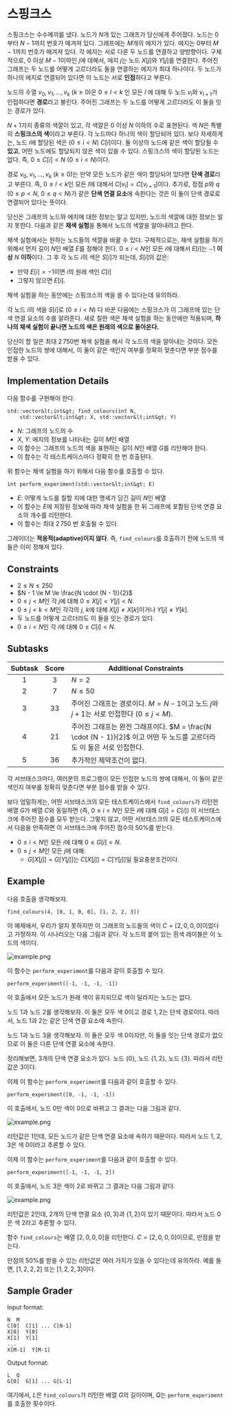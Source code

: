 # 스핑크스

스핑크스는 수수께끼를 냈다. 노드가 $N$개 있는 그래프가 당신에게 주어졌다.
노드는 $0$부터 $N-1$까지 번호가 매겨져 있다. 그래프에는 $M$개의 에지가 
있다. 에지는 $0$부터 $M-1$까지 번호가 매겨져 있다. 각 에지는 서로 다른 두 노드를 연결하고 양방향이다. 구체적으로, $0$ 이상 $M-1$이하인 $j$에 대해서, 에지 $j$는 노드 $X[j]$와 $Y[j]$를 연결한다. 
주어진 그래프는 두 노드를 어떻게 고르더라도 둘을 연결하는 에지가 최대 하나이다. 두 노드가 
하나의 에지로 연결되어 있다면 이 노드는 서로 **인접**하다고 부른다.

노드의 수열 $v_0, v_1, \ldots, v_k$ ($k \ge 0$)은 $0 \le l < k$ 인 모든 $l$ 에 대해 두 노드 $v_l$와 $v_{l+1}$가 인접하다면 **경로**라고 불린다. 
주어진 그래프는 두 노드를 어떻게 고르더라도 이 둘을 잇는 경로가 있다.  

$N+1$가지 종류의 색깔이 있고, 각 색깔은 $0$ 이상 $N$ 이하의 수로 표현된다. 
색 $N$은 특별히 **스핑크스의 색**이라고 부른다. 
각 노드마다 하나의 색이 할당되어 있다. 보다 자세하게는, 
노드 $i$에 할당된 색은 ($0 \le i \lt N$) $C[i]$이다.
둘 이상의 노드에 같은 색이 할당될 수 **있고**, 어떤 노드에도 할당되지 않은 색이 
있을 수 있다. 스핑크스의 색이 할당된 노드는 없다. 즉, $0 \le C[i] \lt N$ ($0 \le i \lt N$)이다. 

경로 $v_0, v_1, \ldots, v_k$ ($k \ge 0$)는 만약 모든 노드가 같은 색이 할당되어
있다면 **단색 경로**라고 부른다. 즉, $0 \le l \lt k$인 모든 $l$에 대해서 $C[v_l] = C[v_{l+1}]$이다. 추가로, 정점 $p$와 $q$ ($0 \le p \lt N$, $0 \le q \lt N$)가 
같은 **단색 연결 요소**에 속한다는 것은 이 둘이 단색 경로로 연결되어 있다는 뜻이다. 
 
 당신은 그래프의 노드와 에지에 대한 정보는 알고 있지만, 노드의 색깔에 대한 
 정보는 알지 못한다. 다음과 같은 **채색 실험**을 통해서 노드의 색깔을 
 알아내려고 한다. 
 
 채색 실험에서는 원하는 노드들의 색깔을 바꿀 수 있다. 
 구체적으로는, 채색 실험을 하기 위해서 먼저 길이 $N$인 배열 $E$를 
 정해야 한다. $0 \le i \lt N$인 모든 $i$에 대해서 $E[i]$는 $-1$ **이상** $N$ **이하**이다. 그 후 각 노드 $i$의 색은 $S[i]$가 되는데,
  $S[i]$의 값은:
* 만약 $E[i] = -1$이면 $i$의 원래 색인 $C[i]$ 
* 그렇지 않으면 $E[i]$.

채색 실험을 하는 동안에는 스핑크스의 색을 쓸 수 있다는데 유의하라. 

각 노드 $i$의 색을 $S[i]$로 ($0 \le i \lt N$) 다 바꾼 다음에는 스핑크스가
이 그래프에 있는 단색 연결 요소의 수를 알려준다. 새로 칠한 색은 채색 실험을 
하는 동안에만 적용되며, **하나의 채색 실험이 끝나면 노드의 색은 원래의 색으로 돌아온다.**
 
 당신이 할 일은 최대 $2\,750$번 채색 실험을 해서 각 노드의 색을 알아내는
 것이다. 모든 인접한 노드의 쌍에 대해서, 이 둘이 같은 색인지 여부를 
 정확히 맞춘다면 부분 점수를 받을 수 있다.  

## Implementation Details

다음 함수를 구현해야 한다. 

```
std::vector&lt;int&gt; find_colours(int N,
    std::vector&lt;int&gt; X, std::vector&lt;int&gt; Y)
```

* $N$: 그래프의 노드의 수 
* $X$, $Y$: 에지의 정보를 나타내는 길이 $M$인 배열 
* 이 함수는 그래프의 노드의 색을 표현하는 길이 $N$인 배열 $G$를 리턴해야 한다. 
* 이 함수는 각 테스트케이스마다 정확히 한 번 호출된다. 

위 함수는 채색 실험을 하기 위해서 다음 함수를 호출할 수 있다. 

```
int perform_experiment(std::vector&lt;int&gt; E)
```

* $E$: 어떻게 노드를 칠할 지에 대한 명세가 담긴 길이 $N$인 배열
* 이 함수는 $E$에 저장된 정보에 따라 채색 실험을 한 뒤 그래프에 포함된 단색 연결 요소의 개수를 리턴한다.  
* 이 함수는 최대 $2\,750$ 번 호출될 수 있다.  

그레이더는 **적응적(adaptive)이지 않다**. 즉,  `find_colours`를 호출하기 
 전에 노드의 색들은 이미 정해져 있다.  

## Constraints

* $2 \le N \le 250$
* $N - 1 \le M \le \frac{N \cdot (N - 1)}{2}$
* $0 \le j \lt M$인 각 $j$에 대해  $0 \le X[j] \lt Y[j] \lt N$.  
* $0 \le j \lt k \lt M$인 각각의 $j$, $k$에 대해 $X[j] \neq X[k]$이거나 $Y[j] \neq Y[k]$.  
* 두 노드를 어떻게 고르더라도 이 둘을 잇는 경로가 있다. 
* $0 \le i \lt N$인 각 $i$에 대해 $0 \le C[i] \lt N$.

## Subtasks

| Subtask | Score  | Additional Constraints |
| :-----: | :----: | ---------------------- |
| 1       | $3$    | $N = 2$
| 2       | $7$    | $N \le 50$
| 3       | $33$   | 주어진 그래프는 경로이다. $M = N - 1$이고 노드 $j$와 $j+1$는 서로 인접한다 ($0 \leq j < M$).
| 4       | $21$   | 주어진 그래프는 완전 그래프이다.  $M = \frac{N \cdot (N - 1)}{2}$ 이고 어떤 두 노드를 고르더라도 이 둘은 서로 인접한다.  
| 5       | $36$   | 추가적인 제약조건이 없다.

각 서브태스크마다, 여러분의 프로그램이 모든 인접한 노드의 쌍에 대해서, 이 둘이 같은 색인지 여부를  정확히 맞춘다면 부분 점수를 받을 수 있다.  

보다 엄밀하게는, 어떤 서브태스크의 모든 테스트케이스에서 
`find_colours`가 리턴한 배열 $G$가 배열 $C$와 동일하면 
 (즉, $0 \le i \lt N$인 모든 $i$에 대해  $G[i] = C[i]$) 
이 서브태스크에 주어진 점수를 모두 받는다. 
그렇지 않고, 어떤 서브태스크의 모든 테스트케이스에서 
다음을 만족하면 이 서브태스크에 주어진 점수의 $50\%$를 받는다.
*  $0 \le i \lt N$인 모든 $i$에 대해 $0 \le G[i] \lt N$.
* $0 \le j \lt M$인 모든 $j$에 대해:
  * $G[X[j]] = G[Y[j]]$는 $C[X[j]] = C[Y[j]]$일 필요충분조건이다.

## Example

다음 호출을 생각해보자.

```
find_colours(4, [0, 1, 0, 0], [1, 2, 2, 3])
```

이 예제에서, 우리가 알지 못하지만 이 그래프의 노드들의 색이  $C = [2, 0, 0, 0]$이었다고 가정하자. 이 시나리오는 다음 그림과 같다. 각 노드의 붙어 있는 흰색 
레이블은 이 노드의 색이다.  

![example.png](sphinx_example.png "230")

이 함수는 `perform_experiment`를 다음과 같이 호출할 수 있다.  

```
perform_experiment([-1, -1, -1, -1])
```

이 호출에서 모든 노드가 원래 색이 유지되므로 색이 달라지는 노드는 없다. 

노드 $1$과 노드 $2$를 생각해보자. 이 둘은 모두 색 $0$이고 경로 $1, 2$는 단색 경로이다. 따라서, 노드 $1$과 $2$는 같은 단색 연결 요소에 속한다.  

노드 $1$과 노드 $3$을 생각해보자. 이 둘은 모두 색 $0$이지만, 이 둘을 잇는 
단색 경로가 없으므로 이 둘은 다른 단색 연결 요소에 속한다. 

정리해보면, $3$개의 단색 연결 요소가 있다. 노드 $\{0\}$, 노드 $\{1, 2\}$, 노드 $\{3\}$. 
따라서 리턴값은  $3$이다.

이제 이 함수는 `perform_experiment`를 다음과 같이 호출할 수 있다.  

```
perform_experiment([0, -1, -1, -1])
```

이 호출에서, 노드 $0$만 색이 $0$으로 바뀌고 그 결과는 다음 그림과 같다.  

![example.png](sphinx_order1.png "230")

리턴값은 $1$인데, 모든 노드가 같은 단색 연결 요소에 속하기 때문이다. 따라서
노드 $1$, $2$, $3$은 색 $0$이라고 추론할 수 있다.  

이제 이 함수는 `perform_experiment`를 다음과 같이 호출할 수 있다.  

```
perform_experiment([-1, -1, -1, 2])
```

이 호출에서, 노드 $3$은 색이 $2$로 바뀌고 그 결과는 다음 그림과 같다.  

![example.png](sphinx_order2.png "230")

리턴값은 $2$인데, $2$개의 단색 연결 요소 $\{0, 3\}$과 $\{1, 2\}$이 있기 때문이다. 따라서 노드 $0$은 색 $2$라고 추론할 수 있다.  

함수 `find_colours`는 배열 $[2, 0, 0, 0]$을 리턴한다.
$C = [2, 0, 0, 0]$이므로, 만점을 받는다.

만점의 $50\%$를 받을 수 있는 리턴값은 여러 가지가 있을 수 있다는데 유의하라. 예를 들면, $[1, 2, 2, 2]$ 또는 $[1, 2, 2, 3]$이다.

## Sample Grader

Input format:

```
N  M
C[0]  C[1] ... C[N-1]
X[0]  Y[0]
X[1]  Y[1]
...
X[M-1]  Y[M-1]
```

Output format:

```
L  Q
G[0]  G[1] ... G[L-1]
```

여기에서, $L$은 `find_colours`가 리턴한 배열 $G$의 길이이며, $Q$는 `perform_experiment`를 호출한 횟수이다.
